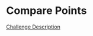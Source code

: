 Compare Points
==============

[Challenge Description](https://www.codeeval.com/open_challenges/192)